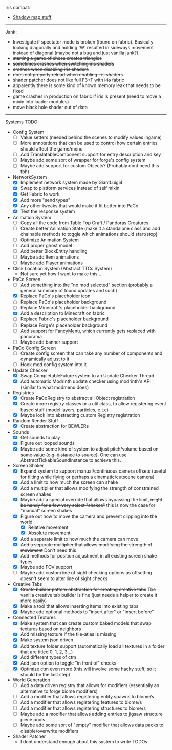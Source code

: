 Iris compat:
- [Shadow map stuff](https://github.com/IrisShaders/Iris/blob/6c20dcd953f86b5f774abf0857ce9ecf28b44618/src/main/java/net/irisshaders/iris/pipeline/IrisRenderingPipeline.java#L743)

<hr/>

Jank:
- Investigate if spectator mode is broken (found on fabric). Basically looking diagonally and holding 'W' resulted in sideways movement instead of diagonal (maybe not a bug and just vanilla jank?).
- ~~starting a game of chess creates triangles~~
- ~~sometimes crashes when switching iris shaders~~
- ~~crashes when disabling iris shaders~~
- ~~does not properly reload when enabling iris shaders~~
- shader patcher does not like full F3+T with ~~iris~~ fabric
- apparently there is some kind of known memory leak that needs to be fixed
- game crashes in production on fabric if iris is present (need to move a mixin into loader modules)
- move black hole shader out of data

<hr/>

Systems TODO:
- Config System
  - [ ] Value setters (needed behind the scenes to modify values ingame)
  - [ ] More annotations that can be used to control how certain entries should affect the game/menu
  - [ ] Add TranslatableComponent support for entry description and key
  - [ ] Maybe add some sort of wrapper for forge's config system
  - [ ] Maybe add support for custom Objects? (Probably dont need this tbh)
- NetworkSystem
  - [x] Implement network system made by GiantLuigi4
  - [x] Swap to platform services instead of self mixin
  - [x] Get Fabric to work
  - [x] Add more "send types"
  - [x] Any other tweaks that would make it fit better into PaCo
  - [x] Test the response system
- Animation System
  - [ ] Copy all the code from Table Top Craft / Pandoras Creatures
  - [ ] Create better Animation State (make it a standalone class and add chainable methods to toggle which animations should start/stop)
  - [ ] Optimize Animation System
  - [ ] Add proper ghost model
  - [ ] Add better BlockEntity handling
  - [ ] Maybe add Item animations
  - [ ] Maybe add Player animations
- Click Location System (Abstract TTCs System)
  - Not sure yet how I want to make this...
- PaCo Screen
  - [ ] Add something into the "no mod selected" section (probably a general summary of found updates and such)
  - [x] Replace PaCo's placeholder icon
  - [ ] Replace PaCo's placeholder background
  - [ ] Replace Minecraft's placeholder background
  - [x] Add a description to Minecraft on fabric
  - [ ] Replace Fabric's placeholder background
  - [ ] Replace Forge's placeholder background
  - [ ] Add support for [FancyMenu](https://www.curseforge.com/minecraft/mc-mods/fancymenu), which currently gets replaced with panorama
  - [ ] Maybe add banner support
- PaCo Config Screen
  - [ ] Create config screen that can take any number of components and dynamically adjust to it
  - [ ] Hook mod config system into it
- Update Checker
  - [x] Swap CompletableFuture system to an Update Checker Thread
  - [x] Add automatic Modrinth update checker using modrinth's API (similar to what modmenu does)
- Registries
  - [x] Create PaCoRegistry to abstract all Object registration
  - [x] Create more registry classes or a util class, to allow registering event based stuff (model layers, particles, e.t.c)
  - [x] Maybe look into abstracting custom Registry registration
- Random Render Stuff
  - [x] Create abstraction for BEWLERs
- Sounds
  - [x] Get sounds to play
  - [x] Figure out looped sounds
  - [x] ~~Maybe add some kind of system to adjust pitch/volume based on some value (e.g. distance to source).~~ One can use AbstractTickableSoundInstance to achieve this.
- Screen Shaker
  - [x] Expand system to support manual/continuous camera offsets (useful for tilting while flying or perhaps a cinematic/cutscene camera)
  - [x] Add a limit to how much the screen can shake
  - [x] Add a multiplier that allows modifying the strength of constrained screen shakes
  - [x] Maybe add a special override that allows bypassing the limit, ~~might be handy for a few very select "shakes"~~ this is now the case for "manual" screen shakes
  - [x] Figure out how to move the camera and prevent clipping into the world
    - [x] Relative movement
    - [x] Absolute movement
  - [x] Add a separate limit to how much the camera can move
  - [x] ~~Add a separate multiplier that allows modifying the strength of movement~~ Don't need this
  - [x] Add methods for position adjustment in all existing screen shake types
  - [x] Maybe add FOV support
  - [ ] Maybe add custom line of sight checking options as offsetting doesn't seem to alter line of sight checks 
- Creative Tabs
  - [x] ~~Create builder pattern abstraction for creating creative tabs~~ The vanilla creative tab builder is fine (just needs a helper to create it more easily)
  - [x] Make a tool that allows inserting items into existing tabs
  - [x] Maybe add optional methods to "insert after" or "insert before"
- Connected Textures
  - [x] Make system that can create custom baked models that swap textures based on neighbors
  - [x] Add missing texture if the tile-atlas is missing
  - [x] Make system json driven
  - [x] Add texture folder support (automatically load all textures in a folder that are titled 0, 1, 2, 3...)
  - [x] Add different types of ctm
  - [x] Add json option to toggle "in front of" checks
  - [x] Optimize ctm even more (this will involve some hacky stuff, so it should be the last step)
- World Generation
  - [ ] Add a data driven registry that allows for modifiers (essentially an alternative to forge biome modifiers)
  - [ ] Add a modifier that allows registering entity spawns to biome/s
  - [ ] Add a modifier that allows registering features to biome/s
  - [ ] Add a modifier that allows registering structures to biome/s
  - [ ] Maybe add a modifier that allows adding entries to jigsaw structure piece pools
  - [ ] Maybe add some sort of "empty" modifier that allows data packs to disable/overwrite modifiers
- Shader Patcher
  - I dont understand enough about this system to write TODOs